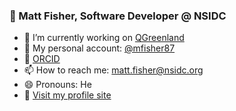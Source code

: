 ### 👋 Matt Fisher, Software Developer @ NSIDC

- 🔭 I’m currently working on [QGreenland](https://github.com/nsidc/qgreenland)
- 🏢 My personal account: [@mfisher87](https://github.com/mfisher87)
- 🧪 [ORCID](https://orcid.org/0000-0003-3260-5445)
- 📫 How to reach me: matt.fisher@nsidc.org
- 😄 Pronouns: He
- 📄 [Visit my profile site](https://mfisher87.github.io)

<!--
- 🔭 I’m currently working on ...
- 🌱 I’m currently learning ...
- 👯 I’m looking to collaborate on ...
- 🤔 I’m looking for help with ...
- 💬 Ask me about ...
- 📫 How to reach me: ...
- 😄 Pronouns: ...
- ⚡ Fun fact: ...
-->
